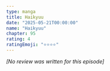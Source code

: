 ```yaml
---
type: manga
title: Haikyuu
date: "2025-05-21T00:00:00"
name: "Haikyuu"
chapter: 95
rating: 4
ratingEmoji: "⭐️⭐️⭐️⭐️"
---
```


_[No review was written for this episode]_